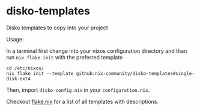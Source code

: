 # disko-templates

Disko templates to copy into your project

Usage:

In a terminal first change into your nixos configuration directory and
than run `nix flake init` with the preferred template

```
cd /etc/nixos/
nix flake init --template github:nix-community/disko-templates#single-disk-ext4
```

Then, import `disko-config.nix` in your `configuration.nix`.

Checkout [flake.nix](flake.nix) for a list of all templates with descriptions.

